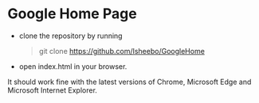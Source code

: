 # Google Home Page

- clone the repository by running
    > git clone https://github.com/Isheebo/GoogleHome
- open index.html in your browser.

It should work fine with the latest versions of Chrome, Microsoft Edge and Microsoft Internet Explorer.